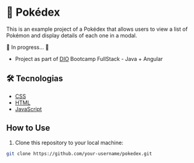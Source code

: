 # 🚀 Pokédex 

This is an example project of a Pokédex that allows users to view a list of Pokémon 
and display details of each one in a modal.

🚧 In progress...  🚧

- Project as part of <a href="https://web.dio.me/">DIO</a> Bootcamp FullStack - Java + Angular 

## 🛠 Tecnologias
- [CSS](https://developer.mozilla.org/pt-BR/docs/Web/CSS) 
- [HTML](https://developer.mozilla.org/pt-BR/docs/Web/HTML)
- [JavaScript](https://developer.mozilla.org/en-US/docs/Web/JavaScript)

## How to Use

1. Clone this repository to your local machine:

```bash
git clone https://github.com/your-username/pokedex.git


